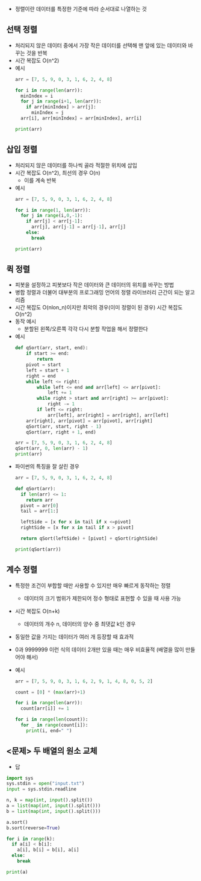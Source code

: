 - 정렬이란 데이터를 특정한 기준에 따라 순서대로 나열하는 것

## 선택 정렬

- 처리되지 않은 데이터 중에서 가장 작은 데이터를 선택해 맨 앞에 있는 데이터와 바꾸는 것을 반복
- 시간 복잡도 O(n^2)
- 예시
  ```python
  arr = [7, 5, 9, 0, 3, 1, 6, 2, 4, 8]

  for i in range(len(arr)):
    minIndex = i
    for j in range(i+1, len(arr)):
      if arr[minIndex] > arr[j]:
        minIndex = j
    arr[i], arr[minIndex] = arr[minIndex], arr[i]

  print(arr)
  ```

## 삽입 정렬

- 처리되지 않은 데이터를 하나씩 골라 적절한 위치에 삽입
- 시간 복잡도 O(n^2), 최선의 경우 O(n)
  - 이를 계속 반복
- 예시
  ```python
  arr = [7, 5, 9, 0, 3, 1, 6, 2, 4, 8]

  for i in range(1, len(arr)):
    for j in range(i,0,-1):
      if arr[j] < arr[j-1]:
        arr[j], arr[j-1] = arr[j-1], arr[j]
      else:
        break

  print(arr)
  ```

## 퀵 정렬

- 피봇을 설정하고 피봇보다 작은 데이터와 큰 데이터의 위치를 바꾸는 방법
- 병합 정렬과 더불어 대부분의 프로그래밍 언어의 정렬 라이브러리 근간이 되는 알고리즘
- 시간 복잡도 O(nlon_n)이지만 최악의 경우(이미 정렬이 된 경우) 시간 복잡도 O(n^2)
- 동작 예시
  - 분할된 왼쪽/오른쪽 각각 다시 분할 작업을 해서 정렬한다
- 예시
  ```python
  def qSort(arr, start, end):
      if start >= end:
          return
      pivot = start
      left = start + 1
      right = end
      while left <= right:
          while left <= end and arr[left] <= arr[pivot]:
              left += 1
          while right > start and arr[right] >= arr[pivot]:
              right -= 1
          if left <= right:
              arr[left], arr[right] = arr[right], arr[left]
      arr[right], arr[pivot] = arr[pivot], arr[right]
      qSort(arr, start, right - 1)
      qSort(arr, right + 1, end)

  arr = [7, 5, 9, 0, 3, 1, 6, 2, 4, 8]
  qSort(arr, 0, len(arr) - 1)
  print(arr)
  ```
- 파이썬의 특징을 잘 살린 경우
  ```python
  arr = [7, 5, 9, 0, 3, 1, 6, 2, 4, 8]

  def qSort(arr):
    if len(arr) <= 1:
      return arr
    pivot = arr[0]
    tail = arr[1:]

    leftSide = [x for x in tail if x <=pivot]
    rightSide = [x for x in tail if x > pivot]

    return qSort(leftSide) + [pivot] + qSort(rightSide)

  print(qSort(arr))
  ```

## 계수 정렬

- 특정한 조건이 부합할 때만 사용할 수 있지만 매우 빠르게 동작하는 정렬
  - 데이터의 크기 범위가 제한되어 정수 형태로 표현할 수 있을 때 사용 가능
- 시간 복잡도 O(n+k)
  - 데이터의 개수 n, 데이터의 양수 중 최댓값 k인 경우
- 동일한 값을 가지는 데이터가 여러 개 등장할 때 효과적
- 0과 9999999 이런 식의 데이터 2개만 있을 때는 매우 비효율적 (배열을 많이 만들어야 해서)

- 예시
  ```python
  arr = [7, 5, 9, 0, 3, 1, 6, 2, 9, 1, 4, 8, 0, 5, 2]

  count = [0] * (max(arr)+1)

  for i in range(len(arr)):
    count[arr[i]] += 1

  for i in range(len(count)):
    for _ in range(count[i]):
      print(i, end=" ")
  ```

## <문제> 두 배열의 원소 교체

- 답

```python
import sys
sys.stdin = open("input.txt")
input = sys.stdin.readline

n, k = map(int, input().split())
a = list(map(int, input().split()))
b = list(map(int, input().split()))

a.sort()
b.sort(reverse=True)

for i in range(k):
  if a[i] < b[i]:
    a[i], b[i] = b[i], a[i]
  else:
    break

print(a)
```
